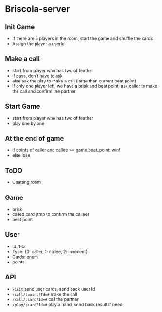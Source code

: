# Briscola-server
## Init Game
* If there are 5 players in the room, start the game and shuffle the cards
* Assign the player a userId

## Make a call
* start from player who has two of feather
* if pass, don't have to ask 
* else ask the play to make a call (large than current beat point)
* if only one player left, we have a brisk and beat point, ask caller to make the call and confirm the partner.

## Start Game
* start from player who has two of feather
* play one by one

## At the end of game
* if points of caller and callee >= game.beat_point: win!
* else lose

## ToDO
* Chatting room

## Game
* brisk
* called card (tmp to confirm the callee)
* beat point

## User
* Id: 1-5
* Type: {0: caller, 1: callee, 2: innocent}
* Cards: enum
* points

## API
* `/init` send user cards, send back user Id
* `/call/:point?Id=#` make the call 
* `/call/:card?Id=#` call the partner
* `/play/:card?Id=#` play a hand, send back result if need
